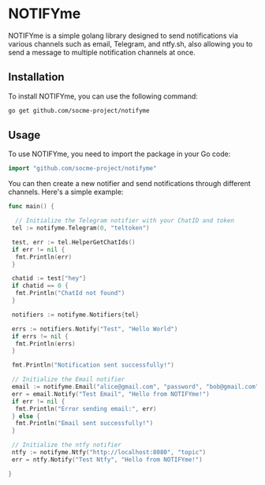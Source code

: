 # NOTIFYme

NOTIFYme is a simple golang library designed to send notifications via various channels such as email, Telegram, and ntfy.sh, also allowing you to send a message to multiple notification channels at once.

## Installation

To install NOTIFYme, you can use the following command:

```bash
go get github.com/socme-project/notifyme
```

## Usage

To use NOTIFYme, you need to import the package in your Go code:

```go
import "github.com/socme-project/notifyme"
```

You can then create a new notifier and send notifications through different channels. Here's a simple example:

```go
func main() {

  // Initialize the Telegram notifier with your ChatID and token
 tel := notifyme.Telegram(0, "teltoken")

 test, err := tel.HelperGetChatIds()
 if err != nil {
  fmt.Println(err)
 }

 chatid := test["hey"]
 if chatid == 0 {
  fmt.Println("ChatId not found")
 }

 notifiers := notifyme.Notifiers{tel}

 errs := notifiers.Notify("Test", "Hello World")
 if errs != nil {
  fmt.Println(errs)
 }

 fmt.Println("Notification sent successfully!")

 // Initialize the Email notifier
 email := notifyme.Email("alice@gmail.com", "password", "bob@gmail.com", "smtp.gmail.com", "587")
 err = email.Notify("Test Email", "Hello from NOTIFYme!")
 if err != nil {
  fmt.Println("Error sending email:", err)
 } else {
  fmt.Println("Email sent successfully!")
 }

 // Initialize the ntfy notifier
 ntfy := notifyme.Ntfy("http://localhost:8080", "topic")
 err = ntfy.Notify("Test Ntfy", "Hello from NOTIFYme!")

}

